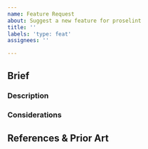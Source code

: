 ```yaml
---
name: Feature Request
about: Suggest a new feature for proselint
title: ''
labels: 'type: feat'
assignees: ''

---
```


## Brief

### Description

<!--
What you would like proselint to be able to do.

Example:
A reverse existence check type for restricted writing.
-->

### Considerations

<!--
Details of things the feature should or should not aim to achieve, and if
applicable, the different acceptable solutions.
-->

## References & Prior Art

<!--
Resources about the feature or linters with similar features, if applicable.
-->
